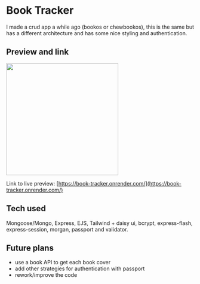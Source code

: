 # Book Tracker

I made a crud app a while ago (bookos or chewbookos), this is the same but has a different architecture and has some nice styling and authentication.

## Preview and link

<img src="https://ik.imagekit.io/a8p7pl7hs/git-previews/mvc_wkpMoLB5E.gif?ik-sdk-version=javascript-1.4.3&updatedAt=1662250813715" width='300'>

Link to live preview: [https://book-tracker.onrender.com/](https://book-tracker.onrender.com/)

## Tech used

Mongoose/Mongo, Express, EJS, Tailwind + daisy ui, bcrypt, express-flash, express-session, morgan, passport and validator.

## Future plans

- use a book API to get each book cover
- add other strategies for authentication with passport
- rework/improve the code
